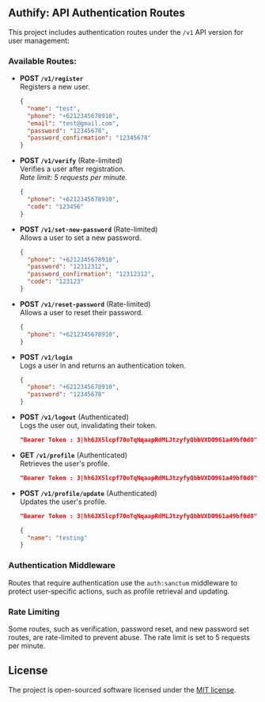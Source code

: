 ## Authify: API Authentication Routes

This project includes authentication routes under the `/v1` API version for user management:

### Available Routes:

- **POST `/v1/register`**  
  Registers a new user.

  ```json
  {
    "name": "test",
    "phone": "+6212345678910",
    "email": "test@gmail.com",
    "password": "12345678",
    "password_confirmation": "12345678"
  }
  ```

- **POST `/v1/verify`** (Rate-limited)  
  Verifies a user after registration.  
  *Rate limit: 5 requests per minute.*

  ```json
  {
    "phone": "+6212345678910",
    "code": "123456"
  }
  ```

- **POST `/v1/set-new-password`** (Rate-limited)  
  Allows a user to set a new password.

  ```json
  {
    "phone": "+6212345678910",
    "password": "12312312",
    "password_confirmation": "12312312",
    "code": "123123"
  }
  ```

- **POST `/v1/reset-password`** (Rate-limited)  
  Allows a user to reset their password.

  ```json
  {
    "phone": "+6212345678910",
  }
  ```

- **POST `/v1/login`**  
  Logs a user in and returns an authentication token.

  ```json
  {
    "phone": "+6212345678910",
    "password": "12345678"
  }
  ```

- **POST `/v1/logout`** (Authenticated)  
  Logs the user out, invalidating their token.

  ```json
  "Bearer Token : 3|hh6JX5lcpf70oTqNqaapRdMLJtzyfyQbbVXDO961a49bf0d0"
  ```

- **GET `/v1/profile`** (Authenticated)  
  Retrieves the user's profile.

  ```json
  "Bearer Token : 3|hh6JX5lcpf70oTqNqaapRdMLJtzyfyQbbVXDO961a49bf0d0"
  ```

- **POST `/v1/profile/update`** (Authenticated)  
  Updates the user's profile.

  ```json
  "Bearer Token : 3|hh6JX5lcpf70oTqNqaapRdMLJtzyfyQbbVXDO961a49bf0d0"

  {
    "name": "testing"
  }
  ```

### Authentication Middleware

Routes that require authentication use the `auth:sanctum` middleware to protect user-specific actions, such as profile retrieval and updating.

### Rate Limiting

Some routes, such as verification, password reset, and new password set routes, are rate-limited to prevent abuse. The rate limit is set to 5 requests per minute.

## License

The project is open-sourced software licensed under the [MIT license](https://opensource.org/licenses/MIT).